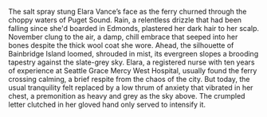 The salt spray stung Elara Vance’s face as the ferry churned through the choppy waters of Puget Sound.  Rain, a relentless drizzle that had been falling since she'd boarded in Edmonds, plastered her dark hair to her scalp.  November clung to the air, a damp, chill embrace that seeped into her bones despite the thick wool coat she wore.  Ahead, the silhouette of Bainbridge Island loomed, shrouded in mist, its evergreen slopes a brooding tapestry against the slate-grey sky.  Elara, a registered nurse with ten years of experience at Seattle Grace Mercy West Hospital, usually found the ferry crossing calming, a brief respite from the chaos of the city.  But today, the usual tranquility felt replaced by a low thrum of anxiety that vibrated in her chest, a premonition as heavy and grey as the sky above.  The crumpled letter clutched in her gloved hand only served to intensify it.
